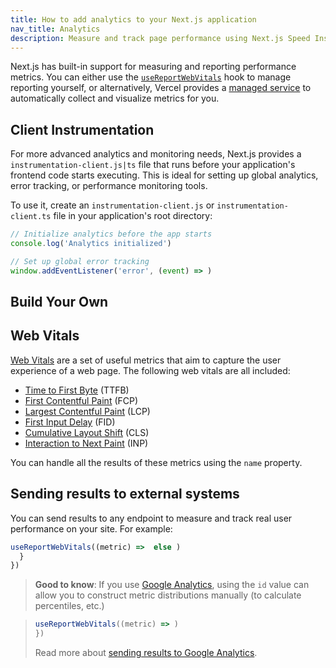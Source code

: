 ```yaml
---
title: How to add analytics to your Next.js application
nav_title: Analytics
description: Measure and track page performance using Next.js Speed Insights
---
```


Next.js has built-in support for measuring and reporting performance metrics. You can either use the [`useReportWebVitals`](/docs/app/api-reference/functions/use-report-web-vitals) hook to manage reporting yourself, or alternatively, Vercel provides a [managed service](https://vercel.com/analytics?utm_source=next-site&utm_medium=docs&utm_campaign=next-website) to automatically collect and visualize metrics for you.

## Client Instrumentation

For more advanced analytics and monitoring needs, Next.js provides a `instrumentation-client.js|ts` file that runs before your application's frontend code starts executing. This is ideal for setting up global analytics, error tracking, or performance monitoring tools.

To use it, create an `instrumentation-client.js` or `instrumentation-client.ts` file in your application's root directory:

```js filename="instrumentation-client.js"
// Initialize analytics before the app starts
console.log('Analytics initialized')

// Set up global error tracking
window.addEventListener('error', (event) => )
```

## Build Your Own

## Web Vitals

[Web Vitals](https://web.dev/vitals/) are a set of useful metrics that aim to capture the user
experience of a web page. The following web vitals are all included:

- [Time to First Byte](https://developer.mozilla.org/docs/Glossary/Time_to_first_byte) (TTFB)
- [First Contentful Paint](https://developer.mozilla.org/docs/Glossary/First_contentful_paint) (FCP)
- [Largest Contentful Paint](https://web.dev/lcp/) (LCP)
- [First Input Delay](https://web.dev/fid/) (FID)
- [Cumulative Layout Shift](https://web.dev/cls/) (CLS)
- [Interaction to Next Paint](https://web.dev/inp/) (INP)

You can handle all the results of these metrics using the `name` property.

## Sending results to external systems

You can send results to any endpoint to measure and track
real user performance on your site. For example:

```js
useReportWebVitals((metric) =>  else )
  }
})
```

> **Good to know**: If you use [Google Analytics](https://analytics.google.com/analytics/web/), using the
> `id` value can allow you to construct metric distributions manually (to calculate percentiles,
> etc.)

> ```js
> useReportWebVitals((metric) => )
> })
> ```
>
> Read more about [sending results to Google Analytics](https://github.com/GoogleChrome/web-vitals#send-the-results-to-google-analytics).
